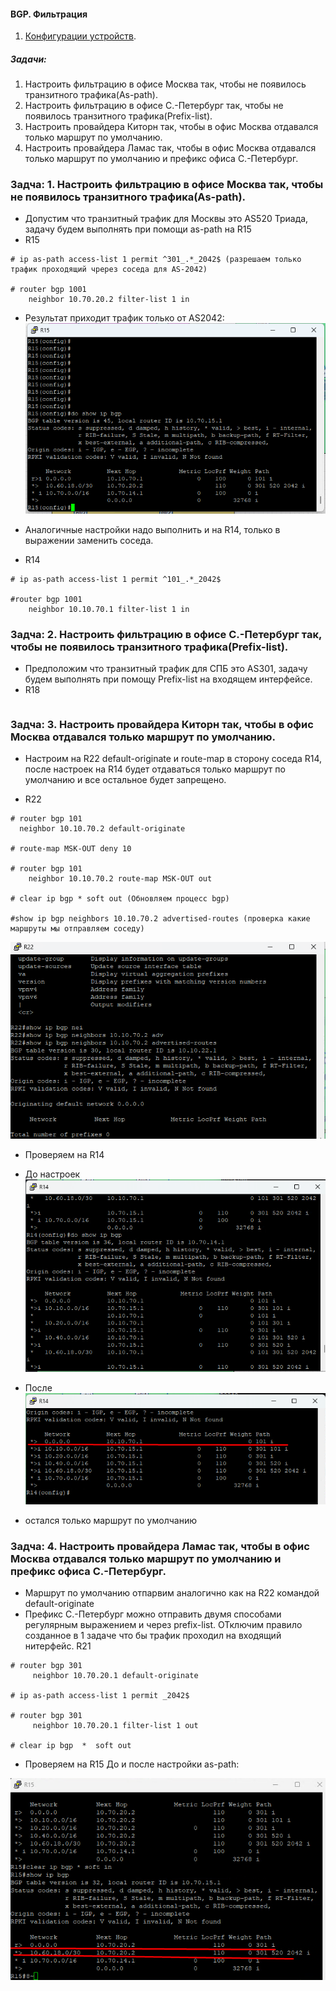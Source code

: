 #### BGP. Фильтрация
 1. [Конфигурации устройств](configs/).

##### Задачи:
1. Настроить фильтрацию в офисе Москва так, чтобы не появилось транзитного трафика(As-path).
2. Настроить фильтрацию в офисе С.-Петербург так, чтобы не появилось транзитного трафика(Prefix-list).
3. Настроить провайдера Киторн так, чтобы в офис Москва отдавался только маршрут по умолчанию.
4. Настроить провайдера Ламас так, чтобы в офис Москва отдавался только маршрут по умолчанию и префикс офиса С.-Петербург.


### Задча: 1. Настроить фильтрацию в офисе Москва так, чтобы не появилось транзитного трафика(As-path).
- Допустим что транзитный трафик для Москвы это AS520 Триада, задачу будем выполнять при помощи as-path на R15
- R15
```
# ip as-path access-list 1 permit ^301_.*_2042$ (разрешаем только трафик проходящий чререз соседа для AS-2042)

# router bgp 1001
    neighbor 10.70.20.2 filter-list 1 in

```
- Результат приходит трафик только от AS2042:
![alt text](image-5.png)

- Аналогичные настройки надо выполнить и на R14, только в выражении заменить соседа.
- R14
```
# ip as-path access-list 1 permit ^101_.*_2042$

#router bgp 1001
    neighbor 10.10.70.1 filter-list 1 in
```


### Задча: 2. Настроить фильтрацию в офисе С.-Петербург так, чтобы не появилось транзитного трафика(Prefix-list).
- Предположим что транзитный трафик для СПБ это AS301, задачу будем выполнять при помощу Prefix-list на входящем интерфейсе.
- R18
```

```

### Задча: 3. Настроить провайдера Киторн так, чтобы в офис Москва отдавался только маршрут по умолчанию.
- Настроим на R22  default-originate и route-map в сторону соседа R14, после настроек на R14 будет отдаваться только маршрут по умолчанию и все остальное будет запрещено.

- R22
```
# router bgp 101
  neighbor 10.10.70.2 default-originate

# route-map MSK-OUT deny 10

# router bgp 101
    neighbor 10.10.70.2 route-map MSK-OUT out

# clear ip bgp * soft out (Обновляем процесс bgp)

#show ip bgp neighbors 10.10.70.2 advertised-routes (проверка какие маршруты мы отправляем соседу) 

```
![alt text](image-1.png)

- Проверяем на R14
- До настроек
![alt text](image.png)

- После
![alt text](image-2.png) 
- остался только маршрут по умолчанию


### Задча: 4. Настроить провайдера Ламас так, чтобы в офис Москва отдавался только маршрут по умолчанию и префикс офиса С.-Петербург.
- Маршрут по умолчанию отпарвим аналогично как на R22 командой default-originate
- Префикс С.-Петербург можно отправить двумя способами регулярным выражением и через prefix-list. ОТключим правило созданное в 1 задаче что бы трафик проходил на входящий нитерфейс.
R21
```
# router bgp 301
     neighbor 10.70.20.1 default-originate

# ip as-path access-list 1 permit _2042$

# router bgp 301
     neighbor 10.70.20.1 filter-list 1 out

# clear ip bgp  *  soft out   
```

- Проверяем на R15 До и после настройки as-path:

![alt text](image-4.png)


